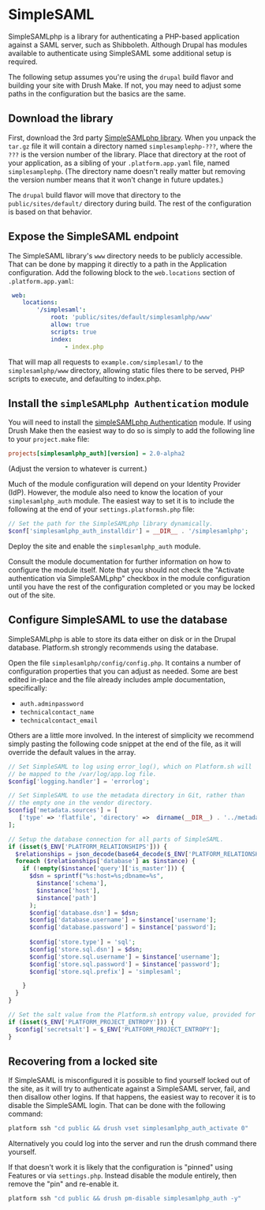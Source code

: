 # SimpleSAML

SimpleSAMLphp is a library for authenticating a PHP-based application against a SAML server, such as Shibboleth.  Although Drupal has modules available to authenticate using SimpleSAML some additional setup is required.

The following setup assumes you're using the `drupal` build flavor and building your site with Drush Make.  If not, you may need to adjust some paths in the configuration but the basics are the same.

## Download the library

First, download the 3rd party [SimpleSAMLphp library](https://simplesamlphp.org/download).  When you unpack the `tar.gz` file it will contain a directory named `simplesamplephp-???`, where the `???` is the version number of the library.  Place that directory at the root of your application, as a sibling of your `.platform.app.yaml` file, named `simplesamplephp`.  (The directory name doesn't really matter but removing the version number means that it won't change in future updates.) 

The `drupal` build flavor will move that directory to the `public/sites/default/` directory during build.  The rest of the configuration is based on that behavior.

## Expose the SimpleSAML endpoint

The SimpleSAML library's `www` directory needs to be publicly accessible.  That can be done by mapping it directly to a path in the Application configuration.  Add the following block to the `web.locations` section of `.platform.app.yaml`:

```yaml
 web:
    locations:
        '/simplesaml':
            root: 'public/sites/default/simplesamlphp/www'
            allow: true
            scripts: true
            index:
                - index.php
```

That will map all requests to `example.com/simplesaml/` to the `simplesamlphp/www` directory, allowing static files there to be served, PHP scripts to execute, and defaulting to index.php.

## Install the `simpleSAMLphp Authentication` module

You will need to install the [simpleSAMLphp Authentication](https://www.drupal.org/project/simplesamlphp_auth) module.  If using Drush Make then the easiest way to do so is simply to add the following line to your `project.make` file:

```ini
projects[simplesamlphp_auth][version] = 2.0-alpha2
```

(Adjust the version to whatever is current.)

Much of the module configuration will depend on your Identity Provider (IdP).  However, the module also need to know the location of your `simplesamlphp_auth` module.  The easiest way to set it is to include the following at the end of your `settings.platformsh.php` file:

```php
// Set the path for the SimpleSAMLphp library dynamically.
$conf['simplesamlphp_auth_installdir'] = __DIR__ . '/simplesamlphp';
```

Deploy the site and enable the `simplesamlphp_auth` module.

Consult the module documentation for further information on how to configure the module itself.  Note that you should not check the "Activate authentication via SimpleSAMLphp" checkbox in the module configuration until you have the rest of the configuration completed or you may be locked out of the site.

## Configure SimpleSAML to use the database

SimpleSAMLphp is able to store its data either on disk or in the Drupal database.  Platform.sh strongly recommends using the database.

Open the file `simplesamlphp/config/config.php`.  It contains a number of configuration properties that you can adjust as needed.  Some are best edited in-place and the file already includes ample documentation, specifically:

* `auth.adminpassword`
* `technicalcontact_name`
* `technicalcontact_email`

Others are a little more involved.  In the interest of simplicity we recommend simply pasting the following code snippet at the end of the file, as it will override the default values in the array.

```php
// Set SimpleSAML to log using error_log(), which on Platform.sh will
// be mapped to the /var/log/app.log file.
$config['logging.handler'] = 'errorlog';

// Set SimpleSAML to use the metadata directory in Git, rather than
// the empty one in the vendor directory.
$config['metadata.sources'] = [
   ['type' => 'flatfile', 'directory' =>  dirname(__DIR__) . '../metadata'],
];

// Setup the database connection for all parts of SimpleSAML.
if (isset($_ENV['PLATFORM_RELATIONSHIPS'])) {
  $relationships = json_decode(base64_decode($_ENV['PLATFORM_RELATIONSHIPS']), TRUE);
  foreach ($relationships['database'] as $instance) {
    if (!empty($instance['query']['is_master'])) {
      $dsn = sprintf("%s:host=%s;dbname=%s", 
        $instance['schema'], 
        $instance['host'], 
        $instance['path']
      );
      $config['database.dsn'] = $dsn; 
      $config['database.username'] = $instance['username'];
      $config['database.password'] = $instance['password'];
      
      $config['store.type'] = 'sql';
      $config['store.sql.dsn'] = $dsn;
      $config['store.sql.username'] = $instance['username'];
      $config['store.sql.password'] = $instance['password'];
      $config['store.sql.prefix'] = 'simplesaml';

    }
  }
}

// Set the salt value from the Platform.sh entropy value, provided for this purpose.
if (isset($_ENV['PLATFORM_PROJECT_ENTROPY'])) {
  $config['secretsalt'] = $_ENV['PLATFORM_PROJECT_ENTROPY'];
}
```

## Recovering from a locked site

If SimpleSAML is misconfigured it is possible to find yourself locked out of the site, as it will try to authenticate against a SimpleSAML server, fail, and then disallow other logins.  If that happens, the easiest way to recover it is to disable the SimpleSAML login.  That can be done with the following command:

```bash
platform ssh "cd public && drush vset simplesamlphp_auth_activate 0"
```

Alternatively you could log into the server and run the drush command there yourself.

If that doesn't work it is likely that the configuration is "pinned" using Features or via `settings.php`.  Instead disable the module entirely, then remove the "pin" and re-enable it.

```bash
platform ssh "cd public && drush pm-disable simplesamlphp_auth -y"
```
